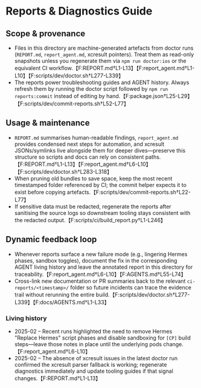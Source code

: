 # Reports & Diagnostics Guide

## Scope & provenance
- Files in this directory are machine-generated artefacts from doctor runs (`REPORT.md`, `report_agent.md`, xcresult pointers). Treat them as read-only snapshots unless you regenerate them via `npm run doctor:ios` or the equivalent CI workflow.【F:REPORT.md†L1-L13】【F:report_agent.md†L1-L10】【F:scripts/dev/doctor.sh†L277-L339】
- The reports power troubleshooting guides and AGENT history. Always refresh them by running the doctor script followed by `npm run reports:commit` instead of editing by hand.【F:package.json†L25-L29】【F:scripts/dev/commit-reports.sh†L52-L77】

## Usage & maintenance
- `REPORT.md` summarises human-readable findings, `report_agent.md` provides condensed next steps for automation, and xcresult JSONs/symlinks live alongside them for deeper dives—preserve this structure so scripts and docs can rely on consistent paths.【F:REPORT.md†L1-L13】【F:report_agent.md†L6-L10】【F:scripts/dev/doctor.sh†L283-L318】
- When pruning old bundles to save space, keep the most recent timestamped folder referenced by CI; the commit helper expects it to exist before copying artefacts.【F:scripts/dev/commit-reports.sh†L22-L77】
- If sensitive data must be redacted, regenerate the reports after sanitising the source logs so downstream tooling stays consistent with the redacted output.【F:scripts/ci/build_report.py†L1-L246】

## Dynamic feedback loop
- Whenever reports surface a new failure mode (e.g., lingering Hermes phases, sandbox toggles), document the fix in the corresponding AGENT living history and leave the annotated report in this directory for traceability.【F:report_agent.md†L6-L10】【F:AGENTS.md†L55-L74】
- Cross-link new documentation or PR summaries back to the relevant `ci-reports/<timestamp>/` folder so future incidents can trace the evidence trail without rerunning the entire build.【F:scripts/dev/doctor.sh†L277-L339】【F:docs/AGENTS.md†L1-L33】

### Living history
- 2025-02 – Recent runs highlighted the need to remove Hermes "Replace Hermes" script phases and disable sandboxing for `[CP]` build steps—leave those notes in place until the underlying pods change.【F:report_agent.md†L6-L10】
- 2025-02 – The absence of xcresult issues in the latest doctor run confirmed the xcresult parser fallback is working; regenerate diagnostics immediately and update tooling guides if that signal changes.【F:REPORT.md†L1-L13】
